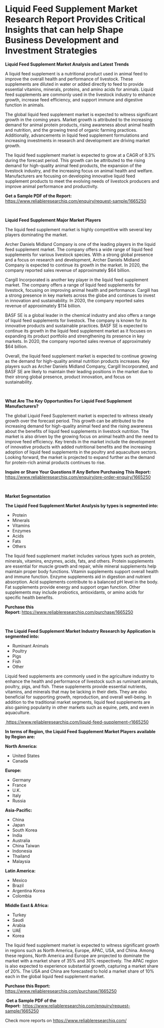 <p><h1>Liquid Feed Supplement Market Research Report Provides Critical Insights that can help Shape Business Development and Investment Strategies</h1></p><p><strong>Liquid Feed Supplement Market Analysis and Latest Trends</strong></p>
<p><p>A liquid feed supplement is a nutritional product used in animal feed to improve the overall health and performance of livestock. These supplements are diluted in water or added directly to feed to provide essential vitamins, minerals, proteins, and amino acids for animals. Liquid feed supplements are commonly used in the livestock industry to enhance growth, increase feed efficiency, and support immune and digestive function in animals.</p><p>The global liquid feed supplement market is expected to witness significant growth in the coming years. Market growth is attributed to the increasing demand for animal protein products, rising awareness about animal health and nutrition, and the growing trend of organic farming practices. Additionally, advancements in liquid feed supplement formulations and increasing investments in research and development are driving market growth.</p><p>The liquid feed supplement market is expected to grow at a CAGR of 9.3% during the forecast period. This growth can be attributed to the rising demand for high-quality animal feed products, the expansion of the livestock industry, and the increasing focus on animal health and welfare. Manufacturers are focusing on developing innovative liquid feed supplement products to meet the evolving needs of livestock producers and improve animal performance and productivity.</p></p>
<p><strong>Get a Sample PDF of the Report:&nbsp;</strong> <a href="https://www.reliableresearchiq.com/enquiry/request-sample/1665250">https://www.reliableresearchiq.com/enquiry/request-sample/1665250</a></p>
<p>&nbsp;</p>
<p><strong>Liquid Feed Supplement Major Market Players</strong></p>
<p><p>The liquid feed supplement market is highly competitive with several key players dominating the market. </p><p>Archer Daniels Midland Company is one of the leading players in the liquid feed supplement market. The company offers a wide range of liquid feed supplements for various livestock species. With a strong global presence and a focus on research and development, Archer Daniels Midland Company is expected to continue its growth in the market. In 2020, the company reported sales revenue of approximately $64 billion.</p><p>Cargill Incorporated is another key player in the liquid feed supplement market. The company offers a range of liquid feed supplements for livestock, focusing on improving animal health and performance. Cargill has a strong presence in key markets across the globe and continues to invest in innovation and sustainability. In 2020, the company reported sales revenue of approximately $114 billion.</p><p>BASF SE is a global leader in the chemical industry and also offers a range of liquid feed supplements for livestock. The company is known for its innovative products and sustainable practices. BASF SE is expected to continue its growth in the liquid feed supplement market as it focuses on expanding its product portfolio and strengthening its presence in key markets. In 2020, the company reported sales revenue of approximately $64 billion.</p><p>Overall, the liquid feed supplement market is expected to continue growing as the demand for high-quality animal nutrition products increases. Key players such as Archer Daniels Midland Company, Cargill Incorporated, and BASF SE are likely to maintain their leading positions in the market due to their strong global presence, product innovation, and focus on sustainability.</p></p>
<p>&nbsp;</p>
<p><strong>What Are The Key Opportunities For Liquid Feed Supplement Manufacturers?</strong></p>
<p><p>The global Liquid Feed Supplement market is expected to witness steady growth over the forecast period. This growth can be attributed to the increasing demand for high-quality animal feed and the rising awareness about the benefits of liquid feed supplements in livestock nutrition. The market is also driven by the growing focus on animal health and the need to improve feed efficiency. Key trends in the market include the development of innovative products with added nutritional benefits and the increasing adoption of liquid feed supplements in the poultry and aquaculture sectors. Looking forward, the market is projected to expand further as the demand for protein-rich animal products continues to rise.</p></p>
<p><strong>Inquire or Share Your Questions If Any Before Purchasing This Report:</strong> <a href="https://www.reliableresearchiq.com/enquiry/pre-order-enquiry/1665250">https://www.reliableresearchiq.com/enquiry/pre-order-enquiry/1665250</a></p>
<p>&nbsp;</p>
<p><strong>Market Segmentation</strong></p>
<p><strong>The Liquid Feed Supplement Market Analysis by types is segmented into:</strong></p>
<p><ul><li>Protein</li><li>Minerals</li><li>Vitamins</li><li>Enzymes</li><li>Acids</li><li>Fats</li><li>Others</li></ul></p>
<p><p>The liquid feed supplement market includes various types such as protein, minerals, vitamins, enzymes, acids, fats, and others. Protein supplements are essential for muscle growth and repair, while mineral supplements help maintain proper body functions. Vitamin supplements support overall health and immune function. Enzyme supplements aid in digestion and nutrient absorption. Acid supplements contribute to a balanced pH level in the body. Fat supplements provide energy and support organ function. Other supplements may include probiotics, antioxidants, or amino acids for specific health benefits.</p></p>
<p><strong>Purchase this Report:&nbsp;</strong><a href="https://www.reliableresearchiq.com/purchase/1665250">https://www.reliableresearchiq.com/purchase/1665250</a></p>
<p>&nbsp;</p>
<p><strong>The Liquid Feed Supplement Market Industry Research by Application is segmented into:</strong></p>
<p><ul><li>Ruminant Animals</li><li>Poultry</li><li>Pigs</li><li>Fish</li><li>Other</li></ul></p>
<p><p>Liquid feed supplements are commonly used in the agriculture industry to enhance the health and performance of livestock such as ruminant animals, poultry, pigs, and fish. These supplements provide essential nutrients, vitamins, and minerals that may be lacking in their diets. They are also beneficial for supporting growth, reproduction, and overall well-being. In addition to the traditional market segments, liquid feed supplements are also gaining popularity in other markets such as equine, pets, and even in aquaculture.</p></p>
<p><a href="https://www.reliableresearchiq.com/liquid-feed-supplement-r1665250">&nbsp;https://www.reliableresearchiq.com/liquid-feed-supplement-r1665250</a></p>
<p><strong>In terms of Region, the Liquid Feed Supplement Market Players available by Region are:</strong></p>
<p>
    <p> <strong> North America: </strong>
        <ul>
            <li>United States</li>
            <li>Canada</li>
        </ul>
        </p> 
    <p> <strong> Europe: </strong>
        <ul>
            <li>Germany</li>
            <li>France</li>
            <li>U.K.</li>
            <li>Italy</li>
            <li>Russia</li>
        </ul>
        </p> 
    <p> <strong> Asia-Pacific: </strong>
        <ul>
            <li>China</li>
            <li>Japan</li>
            <li>South Korea</li>
            <li>India</li>
            <li>Australia</li>
            <li>China Taiwan</li>
            <li>Indonesia</li>
            <li>Thailand</li>
            <li>Malaysia</li>
        </ul>
        </p> 
    <p> <strong> Latin America: </strong>
        <ul>
            <li>Mexico</li>
            <li>Brazil</li>
            <li>Argentina Korea</li>
            <li>Colombia</li>
        </ul>
        </p> 
    <p> <strong> Middle East & Africa: </strong>
        <ul>
            <li>Turkey</li>
            <li>Saudi</li>
            <li>Arabia</li>
            <li>UAE</li>
            <li>Korea</li>
        </ul>
    </p>
    </p>
<p><p>The liquid feed supplement market is expected to witness significant growth in regions such as North America, Europe, APAC, USA, and China. Among these regions, North America and Europe are projected to dominate the market with a market share of 35% and 30% respectively. The APAC region is also expected to experience substantial growth, capturing a market share of 20%. The USA and China are forecasted to hold a market share of 10% each in the global liquid feed supplement market.</p></p>
<p><strong>Purchase this Report: </strong><a href="https://www.reliableresearchiq.com/purchase/1665250">https://www.reliableresearchiq.com/purchase/1665250</a></p>
<p>&nbsp;<strong>Get a Sample PDF of the Report:&nbsp;&nbsp;</strong><a href="https://www.reliableresearchiq.com/enquiry/request-sample/1665250">https://www.reliableresearchiq.com/enquiry/request-sample/1665250</a></p>
<p><strong></strong></p>
<p>Check more reports on <a href="https://www.reliableresearchiq.com/">https://www.reliableresearchiq.com/</a></p>